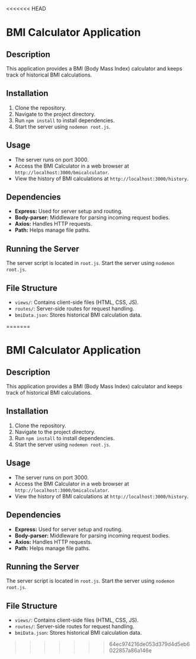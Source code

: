<<<<<<< HEAD
# BMI Calculator Application

## Description
This application provides a BMI (Body Mass Index) calculator and keeps track of historical BMI calculations.

## Installation
1. Clone the repository.
2. Navigate to the project directory.
3. Run `npm install` to install dependencies.
4. Start the server using `nodemon root.js`.

## Usage
- The server runs on port 3000.
- Access the BMI Calculator in a web browser at `http://localhost:3000/bmicalculator`.
- View the history of BMI calculations at `http://localhost:3000/history`.

## Dependencies
- **Express:** Used for server setup and routing.
- **Body-parser:** Middleware for parsing incoming request bodies.
- **Axios:** Handles HTTP requests.
- **Path:** Helps manage file paths.

## Running the Server
The server script is located in `root.js`. Start the server using `nodemon root.js`.

## File Structure
- `views/`: Contains client-side files (HTML, CSS, JS).
- `routes/`: Server-side routes for request handling.
- `bmiData.json`: Stores historical BMI calculation data.

=======
# BMI Calculator Application

## Description
This application provides a BMI (Body Mass Index) calculator and keeps track of historical BMI calculations.

## Installation
1. Clone the repository.
2. Navigate to the project directory.
3. Run `npm install` to install dependencies.
4. Start the server using `nodemon root.js`.

## Usage
- The server runs on port 3000.
- Access the BMI Calculator in a web browser at `http://localhost:3000/bmicalculator`.
- View the history of BMI calculations at `http://localhost:3000/history`.

## Dependencies
- **Express:** Used for server setup and routing.
- **Body-parser:** Middleware for parsing incoming request bodies.
- **Axios:** Handles HTTP requests.
- **Path:** Helps manage file paths.

## Running the Server
The server script is located in `root.js`. Start the server using `nodemon root.js`.

## File Structure
- `views/`: Contains client-side files (HTML, CSS, JS).
- `routes/`: Server-side routes for request handling.
- `bmiData.json`: Stores historical BMI calculation data.

>>>>>>> 64ec974216de053d379d4d5eb6022857a86a146e
